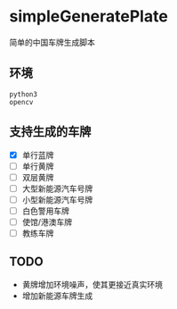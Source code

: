 # simpleGeneratePlate
简单的中国车牌生成脚本


## 环境
```
python3 
opencv
```

## 支持生成的车牌
- [x] 单行蓝牌
- [ ] 单行黄牌
- [ ] 双层黄牌
- [ ] 大型新能源汽车号牌
- [ ] 小型新能源汽车号牌
- [ ] 白色警用车牌
- [ ] 使馆/港澳车牌
- [ ] 教练车牌

## TODO
- 黄牌增加环境噪声，使其更接近真实环境
- 增加新能源车牌生成
